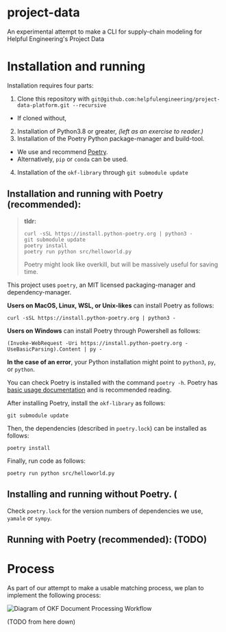 # project-data

An experimental attempt to make a CLI for supply-chain modeling for Helpful Engineering's Project Data

# Installation and running

Installation requires four parts:

1. Clone this repository with `git@github.com:helpfulengineering/project-data-platform.git --recursive`
  - If cloned without, 
2. Installation of Python3.8 or greater, *(left as an exercise to reader.)*
3. Installation of the Poetry Python package-manager and build-tool.
  - We use and recommend [Poetry](https://python-poetry.org).
  - Alternatively, `pip` or `conda` can be used.
4. Installation of the `okf-library` through `git submodule update`


## Installation and running with Poetry (recommended):

> **tldr:**
> 
> ```
> curl -sSL https://install.python-poetry.org | python3 -
> git submodule update
> poetry install
> poetry run python src/helloworld.py
> ```
>
> Poetry might look like overkill, but will be massively useful for saving time.

This project uses `poetry`, an MIT licensed packaging-manager and dependency-manager.

**Users on MacOS, Linux, WSL, or Unix-likes**  can install Poetry as follows:

`curl -sSL https://install.python-poetry.org | python3 -`

**Users on Windows** can install Poetry through Powershell as follows:

`(Invoke-WebRequest -Uri https://install.python-poetry.org -UseBasicParsing).Content | py -`

**In the case of an error**, your Python installation might point to `python3`, `py`, or `python`.

You can check Poetry is installed with the command `poetry -h`. Poetry has [basic usage documentation](https://python-poetry.org/docs/basic-usage/) and is recommended reading.

After installing Poetry, install the `okf-library` as follows:

`git submodule update`

Then, the dependencies (described in `poetry.lock`) can be installed as follows:

`poetry install`

Finally, run code as follows:

`poetry run python src/helloworld.py`

## Installing and running without Poetry. (

Check `poetry.lock` for the version numbers of dependencies we use, `yamale` or `sympy`.


## Running with Poetry (recommended): (TODO)




# Process

As part of our attempt to make a usable matching process, we plan to implement the following process:

![Diagram of OKF Document Processing Workflow](https://user-images.githubusercontent.com/5296671/199362652-e490d2d4-d191-424e-859c-3a81fe94eca8.png)

(TODO from here down)